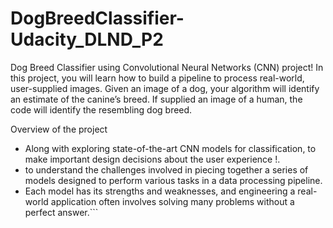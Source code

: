 # DogBreedClassifier-Udacity_DLND_P2
Dog Breed Classifier using Convolutional Neural Networks (CNN) project! In this project, you will learn how to build a pipeline to process real-world, user-supplied images. Given an image of a dog, your algorithm will identify an estimate of the canine’s breed. If supplied an image of a human, the code will identify the resembling dog breed.

Overview of the project
* Along with exploring state-of-the-art CNN models for classification, to make important design decisions about the user experience !.
* to understand the challenges involved in piecing together a series of models designed to perform various tasks in a data processing pipeline. 
* Each model has its strengths and weaknesses, and engineering a real-world application often involves solving many problems without a perfect answer.```
